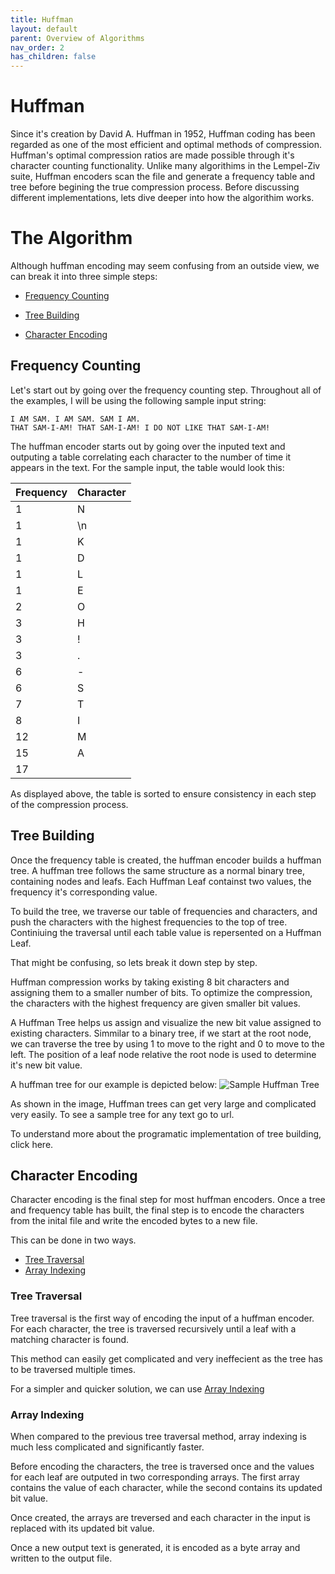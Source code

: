 ```yaml
---
title: Huffman
layout: default
parent: Overview of Algorithms
nav_order: 2
has_children: false
---
```


# Huffman

Since it's creation by David A. Huffman in 1952, Huffman coding has been regarded as one of the most efficient and optimal methods of compression. Huffman's optimal compression ratios are made possible through it's character counting functionality. Unlike many algorithims in the Lempel-Ziv suite, Huffman encoders scan the file and generate a frequency table and tree before begining the true compression process. Before discussing different implementations, lets dive deeper into how the algorithim works.

# The Algorithm

Although huffman encoding may seem confusing from an outside view, we can break it into three simple steps:

- [Frequency Counting](#Frequency-Counting)

- [Tree Building](#Tree-Building)

- [Character Encoding](#Character-Encoding)

## Frequency Counting

Let's start out by going over the frequency counting step. Throughout all of the examples, I will be using the following sample input string:

```
I AM SAM. I AM SAM. SAM I AM.
THAT SAM-I-AM! THAT SAM-I-AM! I DO NOT LIKE THAT SAM-I-AM!
```

The huffman encoder starts out by going over the inputed text and outputing a table correlating each character to the number of time it appears in the text. For the sample input, the table would look this:

| Frequency | Character |
| --------- | --------- |
| 1         | N         |
| 1         | \n        |
| 1         | K         |
| 1         | D         |
| 1         | L         |
| 1         | E         |
| 2         | O         |
| 3         | H         |
| 3         | !         |
| 3         | .         |
| 6         | -         |
| 6         | S         |
| 7         | T         |
| 8         | I         |
| 12        | M         |
| 15        | A         |
| 17        |           |

As displayed above, the table is sorted to ensure consistency in each step of the compression process.

## Tree Building

Once the frequency table is created, the huffman encoder builds a huffman tree. A huffman tree follows the same structure as a normal binary tree, containing nodes and leafs. Each Huffman Leaf containst two values, the frequency it's corresponding value.

To build the tree, we traverse our table of frequencies and characters, and push the characters with the highest frequencies to the top of tree. Continiuing the traversal until each table value is repersented on a Huffman Leaf.

That might be confusing, so lets break it down step by step.

Huffman compression works by taking existing 8 bit characters and assigning them to a smaller number of bits. To optimize the compression, the characters with the highest frequency are given smaller bit values.

A Huffman Tree helps us assign and visualize the new bit value assigned to existing characters. Simmilar to a binary tree, if we start at the root node, we can traverse the tree by using 1 to move to the right and 0 to move to the left. The position of a leaf node relative the root node is used to determine it's new bit value.

A huffman tree for our example is depicted below:
![Sample Huffman Tree](https://i.ibb.co/jyPPwnw/Screen-Shot-2020-08-31-at-10-34-00-AM.png)

As shown in the image, Huffman trees can get very large and complicated very easily. To see a sample tree for any text go to url.

To understand more about the programatic implementation of tree building, click here.

## Character Encoding

Character encoding is the final step for most huffman encoders. Once a tree and frequency table has built, the final step is to encode the characters from the inital file and write the encoded bytes to a new file.

This can be done in two ways.

- [Tree Traversal](#Tree-Traversal)
- [Array Indexing](#Array-Indexing)

### Tree Traversal

Tree traversal is the first way of encoding the input of a huffman encoder. For each character, the tree is traversed recursively until a leaf with a matching character is found.

This method can easily get complicated and very ineffecient as the tree has to be traversed multiple times.

For a simpler and quicker solution, we can use [Array Indexing](#Array-Indexing)

### Array Indexing

When compared to the previous tree traversal method, array indexing is much less complicated and significantly faster.

Before encoding the characters, the tree is traversed once and the values for each leaf are outputed in two corresponding arrays. The first array contains the value of each character, while the second contains its updated bit value.

Once created, the arrays are treversed and each character in the input is replaced with its updated bit value.

Once a new output text is generated, it is encoded as a byte array and written to the output file.
